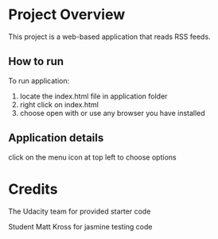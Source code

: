 # Project Overview

This project is a web-based application that reads RSS feeds.

## How to run

To run application:

1. locate the index.html file in application folder
2. right click on index.html
3. choose open with or use any browser you have installed

## Application details

click on the menu icon at top left to choose options

# Credits

The Udacity team for provided starter code

Student Matt Kross for jasmine testing code
